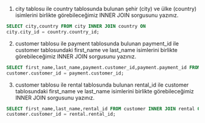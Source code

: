 1. city tablosu ile country tablosunda bulunan şehir (city) ve ülke (country) isimlerini birlikte görebileceğimiz INNER JOIN sorgusunu yazınız.

````SQL
SELECT city,country FROM city INNER JOIN country ON 
city.city_id = country.country_id;
````


2. customer tablosu ile payment tablosunda bulunan payment_id ile customer tablosundaki first_name ve last_name isimlerini birlikte görebileceğimiz INNER JOIN sorgusunu yazınız.

````SQL
SELECT first_name,last_name,payment.customer_id,payment.payment_id FROM payment INNER JOIN customer ON 
customer.customer_id = payment.customer_id;
````

3. customer tablosu ile rental tablosunda bulunan rental_id ile customer tablosundaki first_name ve last_name isimlerini birlikte görebileceğimiz INNER JOIN sorgusunu yazınız.

````SQL
SELECT first_name,last_name,rental_id FROM customer INNER JOIN rental ON 
customer.customer_id = rental.rental_id;
````

